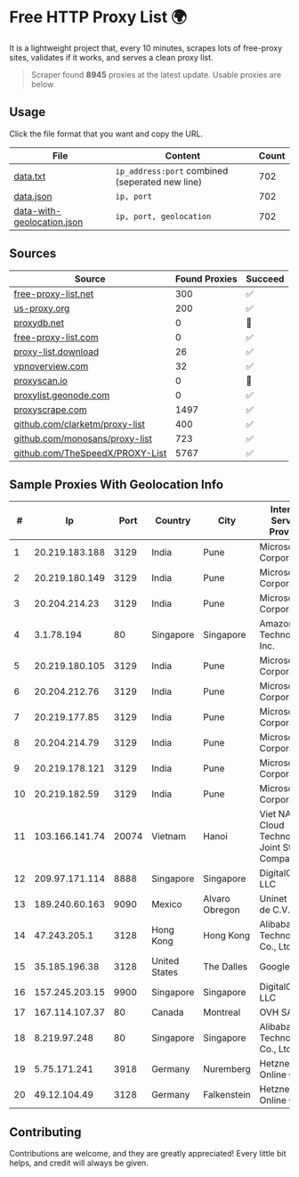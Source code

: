 
# Free HTTP Proxy List 🌍

It is a lightweight project that, every 10 minutes, scrapes lots of free-proxy sites, validates if it works, and serves a clean proxy list.


> Scraper found **8945** proxies at the latest update. Usable proxies are below.

## Usage

Click the file format that you want and copy the URL.


|File|Content|Count|
|----|-------|-----|
|[data.txt](https://raw.githubusercontent.com/themiralay/Proxy-List-World/master/data.txt)|`ip_address:port` combined (seperated new line)|702|
|[data.json](https://raw.githubusercontent.com/themiralay/Proxy-List-World/master/data.json)|`ip, port`|702|
|[data-with-geolocation.json](https://raw.githubusercontent.com/themiralay/Proxy-List-World/master/data-with-geolocation.json)|`ip, port, geolocation`|702|

## Sources

|Source|Found Proxies|Succeed|
|------|-------------|-------|
|[free-proxy-list.net](https://free-proxy-list.net)|300|✅|
|[us-proxy.org](https://www.us-proxy.org)|200|✅|
|[proxydb.net](http://proxydb.net)|0|🚫|
|[free-proxy-list.com](https://free-proxy-list.com/?page=&port=&type%5B%5D=http&type%5B%5D=https&up_time=0&search=Search)|0|✅|
|[proxy-list.download](https://www.proxy-list.download/HTTP)|26|✅|
|[vpnoverview.com](https://vpnoverview.com/privacy/anonymous-browsing/free-proxy-servers)|32|✅|
|[proxyscan.io](https://www.proxyscan.io)|0|🚫|
|[proxylist.geonode.com](https://proxylist.geonode.com/api/proxy-list?limit=300&page=1&sort_by=lastChecked&sort_type=desc&protocols=http,https)|0|✅|
|[proxyscrape.com](https://api.proxyscrape.com/v2/?request=displayproxies&protocol=http&timeout=10000&country=all&ssl=all&anonymity=all)|1497|✅|
|[github.com/clarketm/proxy-list](https://raw.githubusercontent.com/clarketm/proxy-list/master/proxy-list-raw.txt)|400|✅|
|[github.com/monosans/proxy-list](https://raw.githubusercontent.com/monosans/proxy-list/main/proxies/http.txt)|723|✅|
|[github.com/TheSpeedX/PROXY-List](https://raw.githubusercontent.com/TheSpeedX/PROXY-List/master/http.txt)|5767|✅|


## Sample Proxies With Geolocation Info

|#|Ip|Port|Country|City|Internet Service Provider|
|-|--|----|-------|----|-------------------------|
|1|20.219.183.188|3129|India|Pune|Microsoft Corporation|
|2|20.219.180.149|3129|India|Pune|Microsoft Corporation|
|3|20.204.214.23|3129|India|Pune|Microsoft Corporation|
|4|3.1.78.194|80|Singapore|Singapore|Amazon Technologies Inc.|
|5|20.219.180.105|3129|India|Pune|Microsoft Corporation|
|6|20.204.212.76|3129|India|Pune|Microsoft Corporation|
|7|20.219.177.85|3129|India|Pune|Microsoft Corporation|
|8|20.204.214.79|3129|India|Pune|Microsoft Corporation|
|9|20.219.178.121|3129|India|Pune|Microsoft Corporation|
|10|20.219.182.59|3129|India|Pune|Microsoft Corporation|
|11|103.166.141.74|20074|Vietnam|Hanoi|Viet NAM Cloud Technology Joint Stock Company|
|12|209.97.171.114|8888|Singapore|Singapore|DigitalOcean, LLC|
|13|189.240.60.163|9090|Mexico|Alvaro Obregon|Uninet S.A. de C.V.|
|14|47.243.205.1|3128|Hong Kong|Hong Kong|Alibaba (US) Technology Co., Ltd.|
|15|35.185.196.38|3128|United States|The Dalles|Google LLC|
|16|157.245.203.15|9900|Singapore|Singapore|DigitalOcean, LLC|
|17|167.114.107.37|80|Canada|Montreal|OVH SAS|
|18|8.219.97.248|80|Singapore|Singapore|Alibaba (US) Technology Co., Ltd.|
|19|5.75.171.241|3918|Germany|Nuremberg|Hetzner Online GmbH|
|20|49.12.104.49|3128|Germany|Falkenstein|Hetzner Online GmbH|



## Contributing

Contributions are welcome, and they are greatly appreciated! Every
little bit helps, and credit will always be given.

